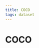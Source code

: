 ```yaml
---
title: COCO
tags: dataset 
---
```


# COCO






























































